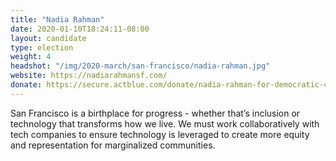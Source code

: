 ```yaml
---
title: "Nadia Rahman"
date: 2020-01-10T18:24:11-08:00
layout: candidate
type: election
weight: 4
headshot: "/img/2020-march/san-francisco/nadia-rahman.jpg"
website: https://nadiarahmansf.com/
donate: https://secure.actblue.com/donate/nadia-rahman-for-democratic-county-central-committee-2020-1
---
```


San Francisco is a birthplace for progress - whether that’s inclusion or
technology that transforms how we live. We must work collaboratively with tech
companies to ensure technology is leveraged to create more equity and
representation for marginalized communities.
